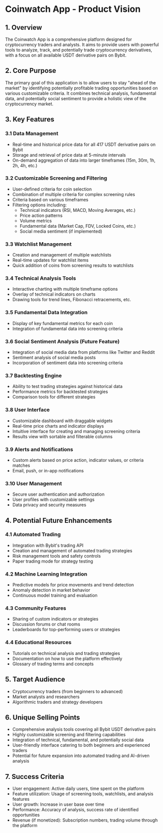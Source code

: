# Coinwatch App - Product Vision

## 1. Overview

The Coinwatch App is a comprehensive platform designed for cryptocurrency traders and analysts. It aims to provide users with powerful tools to analyze, track, and potentially trade cryptocurrency derivatives, with a focus on all available USDT derivative pairs on Bybit.

## 2. Core Purpose

The primary goal of this application is to allow users to stay "ahead of the market" by identifying potentially profitable trading opportunities based on various customizable criteria. It combines technical analysis, fundamental data, and potentially social sentiment to provide a holistic view of the cryptocurrency market.

## 3. Key Features

### 3.1 Data Management
- Real-time and historical price data for all 417 USDT derivative pairs on Bybit
- Storage and retrieval of price data at 5-minute intervals
- On-demand aggregation of data into larger timeframes (15m, 30m, 1h, 2h, 4h, etc.)

### 3.2 Customizable Screening and Filtering
- User-defined criteria for coin selection
- Combination of multiple criteria for complex screening rules
- Criteria based on various timeframes
- Filtering options including:
  - Technical indicators (RSI, MACD, Moving Averages, etc.)
  - Price action patterns
  - Volume metrics
  - Fundamental data (Market Cap, FDV, Locked Coins, etc.)
  - Social media sentiment (if implemented)

### 3.3 Watchlist Management
- Creation and management of multiple watchlists
- Real-time updates for watchlist items
- Quick addition of coins from screening results to watchlists

### 3.4 Technical Analysis Tools
- Interactive charting with multiple timeframe options
- Overlay of technical indicators on charts
- Drawing tools for trend lines, Fibonacci retracements, etc.

### 3.5 Fundamental Data Integration
- Display of key fundamental metrics for each coin
- Integration of fundamental data into screening criteria

### 3.6 Social Sentiment Analysis (Future Feature)
- Integration of social media data from platforms like Twitter and Reddit
- Sentiment analysis of social media posts
- Incorporation of sentiment data into screening criteria

### 3.7 Backtesting Engine
- Ability to test trading strategies against historical data
- Performance metrics for backtested strategies
- Comparison tools for different strategies

### 3.8 User Interface
- Customizable dashboard with draggable widgets
- Real-time price charts and indicator displays
- Intuitive interface for creating and managing screening criteria
- Results view with sortable and filterable columns

### 3.9 Alerts and Notifications
- Custom alerts based on price action, indicator values, or criteria matches
- Email, push, or in-app notifications

### 3.10 User Management
- Secure user authentication and authorization
- User profiles with customizable settings
- Data privacy and security measures

## 4. Potential Future Enhancements

### 4.1 Automated Trading
- Integration with Bybit's trading API
- Creation and management of automated trading strategies
- Risk management tools and safety controls
- Paper trading mode for strategy testing

### 4.2 Machine Learning Integration
- Predictive models for price movements and trend detection
- Anomaly detection in market behavior
- Continuous model training and evaluation

### 4.3 Community Features
- Sharing of custom indicators or strategies
- Discussion forums or chat rooms
- Leaderboards for top-performing users or strategies

### 4.4 Educational Resources
- Tutorials on technical analysis and trading strategies
- Documentation on how to use the platform effectively
- Glossary of trading terms and concepts

## 5. Target Audience

- Cryptocurrency traders (from beginners to advanced)
- Market analysts and researchers
- Algorithmic traders and strategy developers

## 6. Unique Selling Points

- Comprehensive analysis tools covering all Bybit USDT derivative pairs
- Highly customizable screening and filtering capabilities
- Integration of technical, fundamental, and potentially social data
- User-friendly interface catering to both beginners and experienced traders
- Potential for future expansion into automated trading and AI-driven analysis

## 7. Success Criteria

- User engagement: Active daily users, time spent on the platform
- Feature utilization: Usage of screening tools, watchlists, and analysis features
- User growth: Increase in user base over time
- Performance: Accuracy of analysis, success rate of identified opportunities
- Revenue (if monetized): Subscription numbers, trading volume through the platform
